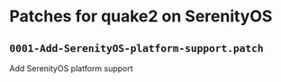 # Patches for quake2 on SerenityOS

## `0001-Add-SerenityOS-platform-support.patch`

Add SerenityOS platform support


